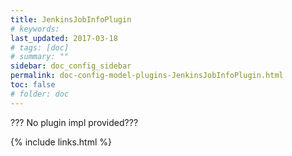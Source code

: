 ```yaml
---
title: JenkinsJobInfoPlugin 
# keywords:
last_updated: 2017-03-18
# tags: [doc]
# summary: ""
sidebar: doc_config_sidebar
permalink: doc-config-model-plugins-JenkinsJobInfoPlugin.html
toc: false
# folder: doc
---
```


??? No plugin impl provided???

{% include links.html %}
